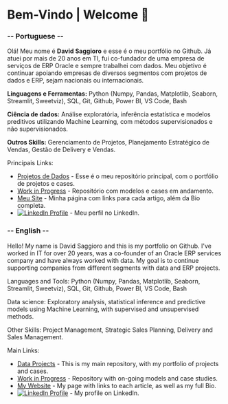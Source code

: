 # Bem-Vindo | Welcome 👋

### -- Portuguese --

Olá! Meu nome é **David Saggioro** e esse é o meu portfólio no Github. Já atuei por mais de 20 anos em TI, fui co-fundador de uma empresa de serviços de ERP Oracle e sempre trabalhei com dados. Meu objetivo é continuar apoiando empresas de diversos segmentos com projetos de dados e ERP, sejam nacionais ou internacionais.

**Linguagens e Ferramentas:**
Python (Numpy, Pandas, Matplotlib, Seaborn, Streamlit, Sweetviz), SQL, Git, Github, Power BI, VS Code, Bash

**Ciência de dados:**
Análise exploratória, inferência estatística e modelos preditivos utilizando Machine Learning, com métodos supervisionados e não supervisionados.

**Outros Skills:**
Gerenciamento de Projetos, Planejamento Estratégico de Vendas, Gestão de Delivery e Vendas.

Principais Links:
- [Projetos de Dados](https://github.com/davidsagg/data_projects) - Esse é o meu repositório principal, com o portfólio de projetos e cases.
- [Work in Progress](https://github.com/davidsagg/work_in_progress) - Repositório com modelos e cases em andamento.
- [Meu Site](https://davidsaggioro.carrd.co/) - Minha página com links para cada artigo, além da Bio completa.
- [![LinkedIn Profile](https://img.shields.io/badge/-LinkedIn-blue?style=flat-square&amp;logo=Linkedin&amp;logoColor=white&amp)](https://www.linkedin.com/in/davidsaggioro/) - Meu perfil no LinkedIn.

### -- English --
Hello! My name is David Saggioro and this is my portfolio on Github. I've worked in IT for over 20 years, was a co-founder of an Oracle ERP services company and have always worked with data. My goal is to continue supporting companies from different segments with data and ERP projects.

Languages and Tools: Python (Numpy, Pandas, Matplotlib, Seaborn, Streamlit, Sweetviz), SQL, Git, Github, Power BI, VS Code, Bash

Data science: Exploratory analysis, statistical inference and predictive models using Machine Learning, with supervised and unsupervised methods.

Other Skills: Project Management, Strategic Sales Planning, Delivery and Sales Management.

Main Links:
- [Data Projects](https://github.com/davidsagg/data_projects) - This is my main repository, with my portfolio of projects and cases.
- [Work in Progress](https://github.com/davidsagg/work_in_progress) - Repository with on-going models and case studies.
- [My Website](https://davidsaggioro.carrd.co/) - My page with links to each article, as well as my full Bio.
- [![LinkedIn Profile](https://img.shields.io/badge/-LinkedIn-blue?style=flat-square&amp;logo=Linkedin&amp;logoColor=white&amp)](https://www.linkedin.com/in/davidsaggioro/) - My profile on LinkedIn.
